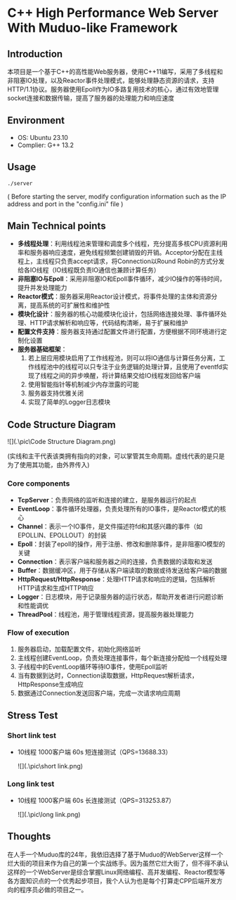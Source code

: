 # C++ High Performance Web Server With Muduo-like Framework



## Introduction

本项目是一个基于C++的高性能Web服务器，使用C++11编写，采用了多线程和非阻塞IO处理，以及Reactor事件处理模式，能够处理静态资源的请求，支持HTTP/1.1协议。服务器使用Epoll作为IO多路复用技术的核心，通过有效地管理socket连接和数据传输，提高了服务器的处理能力和响应速度



## Environment

- OS: Ubuntu 23.10
- Complier: G++ 13.2



## Usage

```
./server
```

( Before starting the server, modify configuration information such as the IP address and port in the "config.ini" file )



## Main Technical points

- **多线程处理**：利用线程池来管理和调度多个线程，充分提高多核CPU资源利用率和服务器响应速度，避免线程频繁创建销毁的开销。Acceptor分配在主线程上，主线程只负责accept请求，将Connection以Round Robin的方式分发给各IO线程（IO线程既负责IO通信也兼顾计算任务）
-  **非阻塞IO与Epoll**：采用非阻塞IO和Epoll事件循环，减少IO操作的等待时间，提升并发处理能力
- **Reactor模式**：服务器采用Reactor设计模式，将事件处理的主体和资源分离，提高系统的可扩展性和维护性
- **模块化设计**：服务器的核心功能模块化设计，包括网络连接处理、事件循环处理、HTTP请求解析和响应等，代码结构清晰，易于扩展和维护
- **配置文件支持**：服务器支持通过配置文件进行配置，方便根据不同环境进行定制化设置
- **服务器基础框架**：
  1. 若上层应用模块启用了工作线程池，则可以将IO通信与计算任务分离，工作线程池中的线程可以只专注于业务逻辑的处理计算，且使用了eventfd实现了线程之间的异步唤醒，将计算结果交给IO线程发回给客户端
  2. 使用智能指针等机制减少内存泄露的可能
  3. 服务器支持优雅关闭
  4. 实现了简单的Logger日志模块



## Code Structure Diagram

![](.\pic\Code Structure Diagram.png)

(实线和主干代表该类拥有指向的对象，可以掌管其生命周期。虚线代表的是只是为了使用其功能，由外界传入)



### Core components

- **TcpServer**：负责网络的监听和连接的建立，是服务器运行的起点
- **EventLoop**：事件循环处理器，负责处理所有的IO事件，是Reactor模式的核心
- **Channel**：表示一个IO事件，是文件描述符fd和其感兴趣的事件（如EPOLLIN、EPOLLOUT）的封装
- **Epoll**：封装了epoll的操作，用于注册、修改和删除事件，是非阻塞IO模型的关键
- **Connection**：表示客户端和服务器之间的连接，负责数据的读取和发送
- **Buffer**：数据缓冲区，用于存储从客户端读取的数据或待发送给客户端的数据
- **HttpRequest/HttpResponse**：处理HTTP请求和响应的逻辑，包括解析HTTP请求和生成HTTP响应
- **Logger**：日志模块，用于记录服务器的运行状态，帮助开发者进行问题诊断和性能调优
- **ThreadPool**：线程池，用于管理线程资源，提高服务器处理能力



### Flow of execution

1. 服务器启动，加载配置文件，初始化网络监听
2. 主线程创建EventLoop，负责处理连接事件，每个新连接分配给一个线程处理
3. 子线程中的EventLoop循环等待IO事件，使用Epoll监听
4. 当有数据到达时，Connection读取数据，HttpRequest解析请求，HttpResponse生成响应
5. 数据通过Connection发送回客户端，完成一次请求响应周期



## Stress Test

### Short link test

- 10线程 1000客户端 60s 短连接测试（QPS=13688.33）

  ![](.\pic\short link.png)





### Long link test

- 10线程 1000客户端 60s 长连接测试（QPS=313253.87）

  ![](.\pic\long link.png)







## Thoughts

在人手一个Muduo库的24年，我依旧选择了基于Muduo的WebServer这样一个烂大街的项目来作为自己的第一个实战练手。因为虽然它烂大街了，但不得不承认这样的一个WebServer是综合掌握Linux网络编程、高并发编程、Reactor模型等各方面知识点的一个优秀起步项目，我个人认为也是每个打算走CPP后端开发方向的程序员必做的项目之一。
